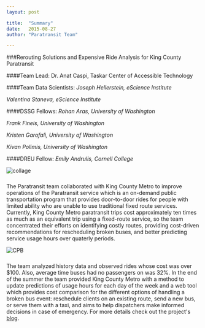 ```yaml
---
layout: post

title:  "Summary"
date:   2015-08-27
author: "Paratransit Team"

---
```


###Rerouting Solutions and Expensive Ride Analysis for King County Paratransit

####Team Lead: 
Dr. Anat Caspi, Taskar Center of Accessible Technology

####Team Data Scientists: 
*Joseph Hellerstein, eScience Institute*

*Valentina Staneva, eScience Institute*

####DSSG Fellows:
*Rohan Aras, University of Washington*

*Frank Fineis, University of Washington*

*Kristen Garofali, University of Washington*

*Kivan Polimis, University of Washington*

####DREU Fellow:
*Emily Andrulis, Cornell College*


<img src= "/blog/images/paratransit-collage.png" alt="collage" style="padding-right: 10px; padding-bottom: 10px" align="middle">


The Paratransit team collaborated with King County Metro to improve operations of the Paratransit service which is an on-demand public transportation program that provides door-to-door rides for people with limited ability who are unable to use traditional fixed route services. Currently, King County Metro paratransit trips cost approximately ten times as much as an equivalent trip using a fixed-route service, so the team concentrated their efforts on identifying costly routes, providing cost-driven recommendations for rescheduling broken buses, and better predicting service usage hours over quaterly periods. 

<img src= "/blog/images/CPB-hist.jpeg" alt="CPB" style="padding-right: 10px; padding-bottom: 10px" align="middle">

The team analyzed history data and observed rides whose cost was over $100. Also, average time buses had no passengers on was 32%. In the end of the summer the team provided King County Metro with a method to update predictions of usage hours for each day of the week and a web tool which provides cost comparison for the different options of handling a broken bus event: reschedule clients on an existing route, send a new bus, or serve them with a taxi, and aims to help dispatchers make informed decisions in case of emergency. For more details check out the project's [blog](http://dssg-paratransit.github.io/blog/). 